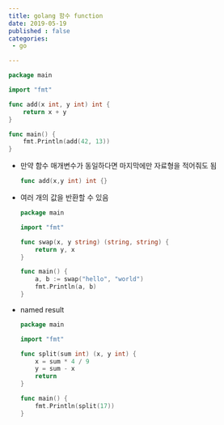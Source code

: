 ```yaml
---
title: golang 함수 function
date: 2019-05-19
published : false
categories:
 - go

---
```




```go
package main

import "fmt"

func add(x int, y int) int {
    return x + y
}

func main() {
    fmt.Println(add(42, 13))
}
```

- 만약 함수 매개변수가 동일하다면 마지막에만 자료형을 적어줘도 됨

  ```go
  func add(x,y int) int {}
  ```





- 여러 개의 값을 반환할 수 있음

  ```go
  package main
  
  import "fmt"
  
  func swap(x, y string) (string, string) {
      return y, x
  }
  
  func main() {
      a, b := swap("hello", "world")
      fmt.Println(a, b)
  }
  ```



- named result

  ```go
  package main
  
  import "fmt"
  
  func split(sum int) (x, y int) {
      x = sum * 4 / 9
      y = sum - x
      return
  }
  
  func main() {
      fmt.Println(split(17))
  }
  ```

  



